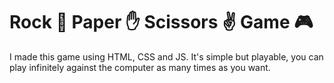 # Rock 👊 Paper ✋ Scissors ✌️ Game 🎮

I made this game using HTML, CSS and JS. It's simple but playable, you can play infinitely against
the computer as many times as you want.
